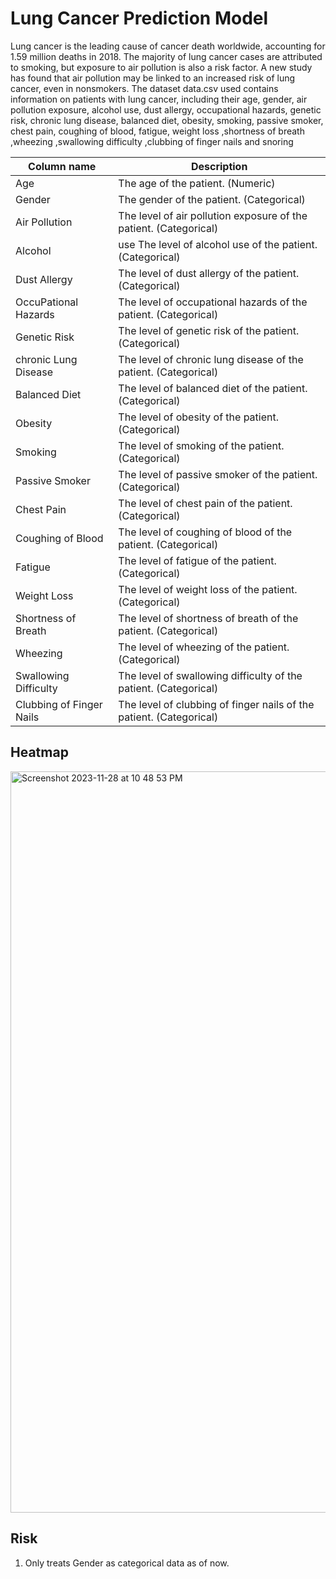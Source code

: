 # Lung Cancer Prediction Model

Lung cancer is the leading cause of cancer death worldwide, accounting for 1.59 million deaths in 2018. The majority of lung cancer cases are attributed to smoking, but exposure to air pollution is also a risk factor. A new study has found that air pollution may be linked to an increased risk of lung cancer, even in nonsmokers.
The dataset data.csv used contains information on patients with lung cancer, including their age, gender, air pollution exposure, alcohol use, dust allergy, occupational hazards, genetic risk, chronic lung disease, balanced diet, obesity, smoking, passive smoker, chest pain, coughing of blood, fatigue, weight loss ,shortness of breath ,wheezing ,swallowing difficulty ,clubbing of finger nails and snoring

Column name	   |   Description
-------------- |--------------------
Age	| The age of the patient. (Numeric)
Gender	|The gender of the patient. (Categorical)
Air Pollution	|The level of air pollution exposure of the patient. (Categorical)
Alcohol| use	The level of alcohol use of the patient. (Categorical)
Dust Allergy|	The level of dust allergy of the patient. (Categorical)
OccuPational Hazards	|The level of occupational hazards of the patient. (Categorical)
Genetic Risk|	The level of genetic risk of the patient. (Categorical)
chronic Lung Disease	|The level of chronic lung disease of the patient. (Categorical)
Balanced Diet|	The level of balanced diet of the patient. (Categorical)
Obesity	|The level of obesity of the patient. (Categorical)
Smoking	|The level of smoking of the patient. (Categorical)
Passive Smoker|	The level of passive smoker of the patient. (Categorical)
Chest Pain	|The level of chest pain of the patient. (Categorical)
Coughing of Blood	|The level of coughing of blood of the patient. (Categorical)
Fatigue	|The level of fatigue of the patient. (Categorical)
Weight Loss|	The level of weight loss of the patient. (Categorical)
Shortness of Breath|	The level of shortness of breath of the patient. (Categorical)
Wheezing|	The level of wheezing of the patient. (Categorical)
Swallowing Difficulty|	The level of swallowing difficulty of the patient. (Categorical)
Clubbing of Finger Nails	| The level of clubbing of finger nails of the patient. (Categorical)

## Heatmap
<img width="1186" alt="Screenshot 2023-11-28 at 10 48 53 PM" src="https://github.com/atreyi1405/lungcancer_ml/assets/89951512/2699f3c8-32ce-4d42-837e-a167544c66c7">

## Risk
1. Only treats Gender as categorical data as of now. 
